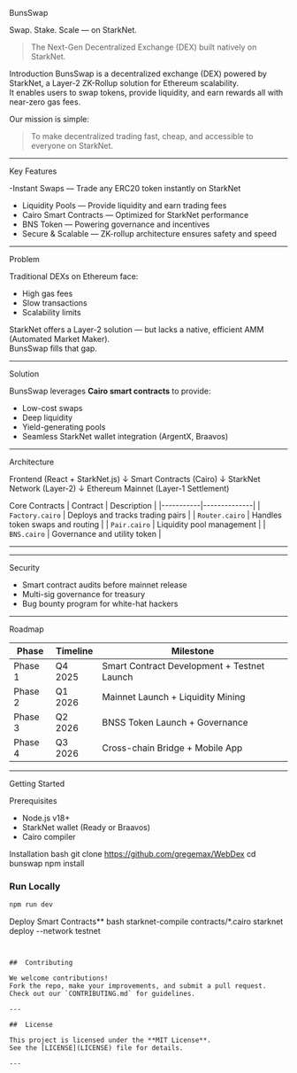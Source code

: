    BunsSwap

Swap. Stake. Scale — on StarkNet.  
> The Next-Gen Decentralized Exchange (DEX) built natively on StarkNet.



  Introduction
BunsSwap is a decentralized exchange (DEX) powered by StarkNet, a Layer-2 ZK-Rollup solution for Ethereum scalability.  
It enables users to swap tokens, provide liquidity, and earn rewards  all with near-zero gas fees.

Our mission is simple:  
> To make decentralized trading fast, cheap, and accessible to everyone on StarkNet.

---

 Key Features

  -Instant Swaps — Trade any ERC20 token instantly on StarkNet  
  - Liquidity Pools — Provide liquidity and earn trading fees  
  - Cairo Smart Contracts — Optimized for StarkNet performance  
  - BNS Token — Powering governance and incentives  
  - Secure & Scalable — ZK-rollup architecture ensures safety and speed  

---
  Problem

Traditional DEXs on Ethereum face:
- High gas fees  
- Slow transactions  
- Scalability limits  

StarkNet offers a Layer-2 solution — but lacks a native, efficient AMM (Automated Market Maker).  
BunsSwap fills that gap.

---

   Solution

BunsSwap leverages **Cairo smart contracts** to provide:
- Low-cost swaps  
- Deep liquidity  
- Yield-generating pools  
- Seamless StarkNet wallet integration (ArgentX, Braavos)

---

  Architecture


Frontend (React + StarkNet.js)
        ↓
Smart Contracts (Cairo)
        ↓
StarkNet Network (Layer-2)
        ↓
Ethereum Mainnet (Layer-1 Settlement)


Core Contracts
| Contract | Description |
|-----------|--------------|
| `Factory.cairo` | Deploys and tracks trading pairs |
| `Router.cairo` | Handles token swaps and routing |
| `Pair.cairo` | Liquidity pool management |
| `BNS.cairo` | Governance and utility token |

---

 
---

  Security

- Smart contract audits before mainnet release  
- Multi-sig governance for treasury  
- Bug bounty program for white-hat hackers  

---

   Roadmap

| Phase | Timeline | Milestone |
|--------|-----------|-----------|
| Phase 1     | Q4 2025 | Smart Contract Development + Testnet Launch |
| Phase 2     | Q1 2026 | Mainnet Launch + Liquidity Mining |
| Phase 3     | Q2 2026 | BNSS Token Launch + Governance |
| Phase 4     | Q3 2026 | Cross-chain Bridge + Mobile App |

---

   Getting Started

 Prerequisites
- Node.js v18+  
- StarkNet wallet (Ready or Braavos)  
- Cairo compiler

 Installation
  bash
git clone https://github.com/gregemax/WebDex
cd bunswap
npm install


### Run Locally
```bash
npm run dev
```

 Deploy Smart Contracts**
   bash
starknet-compile contracts/*.cairo
starknet deploy --network testnet
```


##  Contributing

We welcome contributions!  
Fork the repo, make your improvements, and submit a pull request.  
Check out our `CONTRIBUTING.md` for guidelines.

---

##  License

This project is licensed under the **MIT License**.  
See the [LICENSE](LICENSE) file for details.

---
